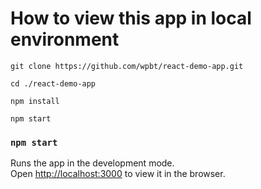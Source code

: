 # How to view this app in local environment

`git clone https://github.com/wpbt/react-demo-app.git`

`cd ./react-demo-app`

`npm install`

`npm start`

### `npm start`

Runs the app in the development mode.\
Open [http://localhost:3000](http://localhost:3000) to view it in the browser.
